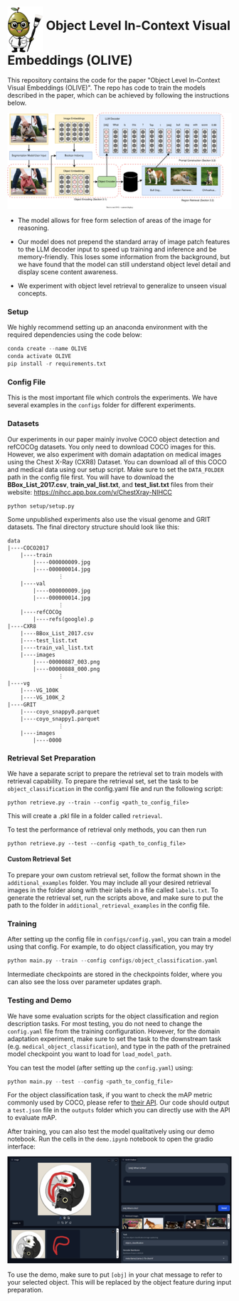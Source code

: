 # <img align="middle" src="images/olive_logo.png" width="80"/>  Object Level In-Context Visual Embeddings (OLIVE)

This repository contains the code for the paper "Object Level In-Context Visual Embeddings (OLIVE)". The repo has code to train the models described in the paper, which can be achieved by following the instructions below.

![Architecture of OLIVE](images/architecture.svg)

* The model allows for free form selection of areas of the image for reasoning.

* Our model does not prepend the standard array of image patch features to the LLM decoder input to speed up training and inference and be memory-friendly. This loses some information from the background, but we have found that the model can still understand object level detail and display scene content awareness.

* We experiment with object level retrieval to generalize to unseen visual concepts.


### Setup
We highly recommend setting up an anaconda environment with the required dependencies using the code below:

```python
conda create --name OLIVE
conda activate OLIVE
pip install -r requirements.txt
```

### Config File
This is the most important file which controls the experiments. We have several examples in the `configs` folder for different experiments.


### Datasets
Our experiments in our paper mainly involve COCO object detection and refCOCOg datasets. You only need to download COCO images for this. However, we also experiment with domain adaptation on medical images using the Chest X-Ray (CXR8) Dataset. You can download all of this COCO and medical data using our setup script. Make sure to set the `DATA_FOLDER` path in the config file first. You will have to download the **BBox_List_2017.csv**, **train_val_list.txt**, and **test_list.txt** files from their website: https://nihcc.app.box.com/v/ChestXray-NIHCC

```
python setup/setup.py
```

Some unpublished experiments also use the visual genome and GRIT datasets. The final directory structure should look like this:

```
data
|----COCO2017
    |----train
        |----000000009.jpg
        |----000000014.jpg
                ⋮
    |----val
        |----000000009.jpg
        |----000000014.jpg
                ⋮
    |----refCOCOg
        |----refs(google).p
|----CXR8
    |----BBox_List_2017.csv
    |----test_list.txt
    |----train_val_list.txt
    |----images
        |----00000887_003.png
        |----00000888_000.png
                ⋮
|----vg
    |----VG_100K
    |----VG_100K_2
|----GRIT
    |----coyo_snappy0.parquet
    |----coyo_snappy1.parquet
                ⋮
    |----images
        |----0000

```
### Retrieval Set Preparation
We have a separate script to prepare the retrieval set to train models with retrieval capability. To prepare the retrieval set, set the task to be `object_classification` in the config.yaml file and run the following script:
```
python retrieve.py --train --config <path_to_config_file>
```
This will create a .pkl file in a folder called `retrieval`.

To test the performance of retrieval only methods, you can then run
```
python retrieve.py --test --config <path_to_config_file>
```

#### Custom Retrieval Set
To prepare your own custom retrieval set, follow the format shown in the `additional_examples` folder. You may include all your desired retrieval images in the folder along with their labels in a file called `labels.txt`. To generate the retrieval set, run the scripts above, and make sure to put the path to the folder in `additional_retrieval_examples` in the config file.

### Training
After setting up the config file in `configs/config.yaml`, you can train a model using that config. For example, to do object classification, you may try

```python
python main.py --train --config configs/object_classification.yaml
```

Intermediate checkpoints are stored in the checkpoints folder, where you can also see the loss over parameter updates graph.

### Testing and Demo
We have some evaluation scripts for the object classification and region description tasks. For most testing, you do not need to change the `config.yaml` file from the training configuration. However, for the domain adaptation experiment, make sure to set the task to the downstream task (e.g. `medical_object_classification`), and type in the path of the pretrained model checkpoint you want to load for `load_model_path`.

You can test the model (after setting up the `config.yaml`) using:

```python
python main.py --test --config <path_to_config_file>
```

For the object classification task, if you want to check the mAP metric commonly used by COCO, please refer to [their API](https://github.com/cocodataset/cocoapi/tree/master). Our code should output a `test.json` file in the `outputs` folder which you can directly use with the API to evaluate mAP.

After training, you can also test the model qualitatively using our demo notebook. Run the cells in the `demo.ipynb` notebook to open the gradio interface:

![Gradio Interface](images/example.png)

To use the demo, make sure to put `[obj]` in your chat message to refer to your selected object. This will be replaced by the object feature during input preparation.